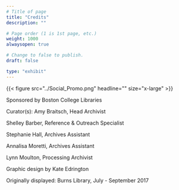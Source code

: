 ```yaml
---
# Title of page
title: "Credits"
description: ""

# Page order (1 is 1st page, etc.)
weight: 1000
alwaysopen: true

# Change to false to publish.
draft: false

type: "exhibit"
---
```


{{< figure src="../Social_Promo.png" headline="" size="x-large" >}}

Sponsored by Boston College Libraries

Curator(s): Amy Braitsch, Head Archivist

Shelley Barber, Reference & Outreach Specialist

Stephanie Hall, Archives Assistant

Annalisa Moretti, Archives Assistant

Lynn Moulton, Processing Archivist

Graphic design by Kate Edrington

Originally displayed: Burns Library, July - September 2017
